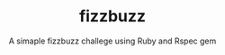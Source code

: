 <h1 align="center">fizzbuzz</h1>
<p align="center">A simaple fizzbuzz challege using Ruby and Rspec gem</p>
